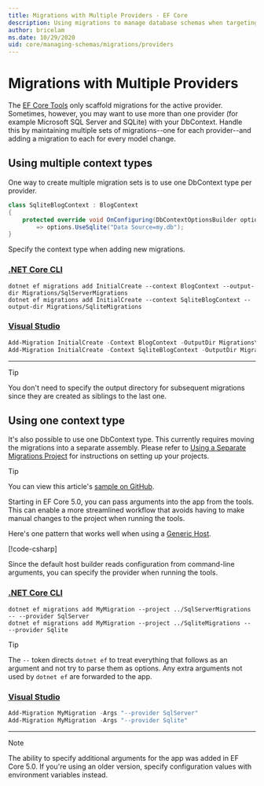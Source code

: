 ```yaml
---
title: Migrations with Multiple Providers - EF Core
description: Using migrations to manage database schemas when targeting multiple database providers with Entity Framework Core
author: bricelam
ms.date: 10/29/2020
uid: core/managing-schemas/migrations/providers
---
```

# Migrations with Multiple Providers

The [EF Core Tools](xref:core/miscellaneous/cli/index) only scaffold migrations for the active provider. Sometimes, however, you may want to use more than one provider (for example Microsoft SQL Server and SQLite) with your DbContext. Handle this by maintaining multiple sets of migrations--one for each provider--and adding a migration to each for every model change.

## Using multiple context types

One way to create multiple migration sets is to use one DbContext type per provider.

```csharp
class SqliteBlogContext : BlogContext
{
    protected override void OnConfiguring(DbContextOptionsBuilder options)
        => options.UseSqlite("Data Source=my.db");
}
```

Specify the context type when adding new migrations.

### [.NET Core CLI](#tab/dotnet-core-cli)

```dotnetcli
dotnet ef migrations add InitialCreate --context BlogContext --output-dir Migrations/SqlServerMigrations
dotnet ef migrations add InitialCreate --context SqliteBlogContext --output-dir Migrations/SqliteMigrations
```

### [Visual Studio](#tab/vs)

```powershell
Add-Migration InitialCreate -Context BlogContext -OutputDir Migrations\SqlServerMigrations
Add-Migration InitialCreate -Context SqliteBlogContext -OutputDir Migrations\SqliteMigrations
```

***

> [!TIP]
> You don't need to specify the output directory for subsequent migrations since they are created as siblings to the
> last one.

## Using one context type

It's also possible to use one DbContext type. This currently requires moving the migrations into a separate assembly. Please refer to [Using a Separate Migrations Project](xref:core/managing-schemas/migrations/projects) for instructions on setting up your projects.

> [!TIP]
> You can view this article's [sample on GitHub](https://github.com/dotnet/EntityFramework.Docs/tree/master/samples/core/Schemas/TwoProjectMigrations).

Starting in EF Core 5.0, you can pass arguments into the app from the tools. This can enable a more streamlined workflow that avoids having to make manual changes to the project when running the tools.

Here's one pattern that works well when using a [Generic Host](/dotnet/core/extensions/generic-host).

[!code-csharp[](../../../../samples/core/Schemas/TwoProjectMigrations/WorkerService1/Program.cs#snippet_CreateHostBuilder)]

Since the default host builder reads configuration from command-line arguments, you can specify the provider when running the tools.

### [.NET Core CLI](#tab/dotnet-core-cli)

```dotnetcli
dotnet ef migrations add MyMigration --project ../SqlServerMigrations -- --provider SqlServer
dotnet ef migrations add MyMigration --project ../SqliteMigrations -- --provider Sqlite
```

> [!TIP]
> The `--` token directs `dotnet ef` to treat everything that follows as an argument and not try to parse them as options. Any extra arguments not used by `dotnet ef` are forwarded to the app.

### [Visual Studio](#tab/vs)

```powershell
Add-Migration MyMigration -Args "--provider SqlServer"
Add-Migration MyMigration -Args "--provider Sqlite"
```

***

> [!NOTE]
> The ability to specify additional arguments for the app was added in EF Core 5.0. If you're using an older version, specify configuration values with environment variables instead.
